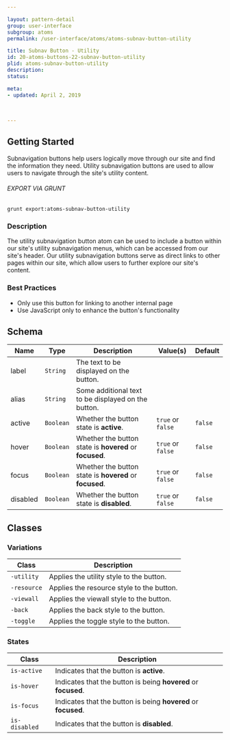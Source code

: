 ```yaml
---

layout: pattern-detail
group: user-interface
subgroup: atoms
permalink: /user-interface/atoms/atoms-subnav-button-utility

title: Subnav Button - Utility
id: 20-atoms-buttons-22-subnav-button-utility
plid: atoms-subnav-button-utility
description: 
status: 

meta:
- updated: April 2, 2019
  
  
  
---
```



## Getting Started

Subnavigation buttons help users logically move through our site and find the information they need. Utility subnavigation buttons are used to allow users to navigate through the site's utility content.

###### EXPORT VIA GRUNT

```
grunt export:atoms-subnav-button-utility
```


### Description

The utility subnavigation button atom can be used to include a button within our site's utility subnavigation menus, which can be accessed from our site's header. Our utility subnavigation buttons serve as direct links to other pages within our site, which allow users to further explore our site's content.


### Best Practices

- Only use this button for linking to another internal page
- Use JavaScript only to enhance the button's functionality


## Schema

| Name            | Type      | Description                                               | Value(s)                                | Default                 |
|-----------------|-----------|-----------------------------------------------------------|-----------------------------------------|-------------------------|
| label           | `String`  | The text to be displayed on the button.                   |                                         |                         |
| alias           | `String`  | Some additional text to be displayed on the button.       |                                         |                         |
| active          | `Boolean` | Whether the button state is **active**.                   | `true` or `false`                       | `false`                 |
| hover           | `Boolean` | Whether the button state is **hovered** or **focused**.   | `true` or `false`                       | `false`                 |
| focus           | `Boolean` | Whether the button state is **hovered** or **focused**.   | `true` or `false`                       | `false`                 |
| disabled        | `Boolean` | Whether the button state is **disabled**.                 | `true` or `false`                       | `false`                 |


## Classes

### Variations

| Class           | Description                                     |
|-----------------|-------------------------------------------------|
| `-utility`      | Applies the utility style to the button.        |
| `-resource`     | Applies the resource style to the button.       |
| `-viewall`      | Applies the viewall style to the button.        |
| `-back`         | Applies the back style to the button.           |
| `-toggle`       | Applies the toggle style to the button.         |

### States

| Class             | Description                                                           |
|-------------------|-----------------------------------------------------------------------|
| `is-active`       | Indicates that the button is **active**.                              |
| `is-hover`        | Indicates that the button is being **hovered** or **focused**.        |
| `is-focus`        | Indicates that the button is being **hovered** or **focused**.        |
| `is-disabled`     | Indicates that the button is **disabled**.                            |

